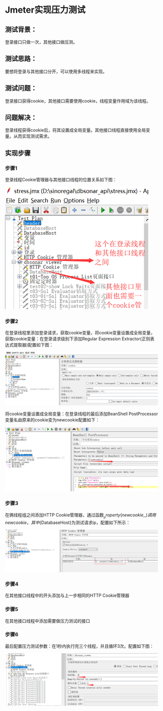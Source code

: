 # Jmeter实现压力测试
## 测试背景：

登录接口只做一次，其他接口做压测。

## 测试思路：

要想将登录与其他接口分开，可以使用多线程来实现。

## 测试问题：

登录接口获得cookie，其他接口需要使用cookie，线程变量作用域为该线程。

## 问题解决：

登录线程获得cookie后，将其设置成全局变量。其他接口线程直接使用全局变量。从而实现测试需求。


## 实现步骤

### 步骤1


登录线程Cookie管理器与其他接口线程的位置关系如下图：


![position](https://github.com/caimel/jmeter/blob/master/picture/position.png)
### 步骤2

在登录线程里添加登录请求，获取cookie变量，将cookie变量设置成全局变量，
获取cookie变量：在登录请求级别下添加Regular Expression Extractor(正则表达式提取器)配置如下图：

![regex](https://github.com/caimel/jmeter/blob/master/picture/regex.png)

将cookie变量设置成全局变量：在登录线程的最后添加BeanShell PostProcessor变量名由原来的cookie变为newcookie配置如下：


![cookie](https://github.com/caimel/jmeter/blob/master/picture/cookie.png)
### 步骤3

在俩线程组之间添加HTTP Cookie管理器，通过函数${__property(newcookie,,)}调用newcookie，其中${DatabaseHost}为测试请求ip，配置如下所示：


![property](https://github.com/caimel/jmeter/blob/master/picture/property.png)

### 步骤4

在其他接口线程中的开头添加与上一步相同的HTTP Cookie管理器


### 步骤5

在其他接口线程中添加需要做压力测试的接口


### 步骤6

最后配置压力测试参数：在1秒内执行完三个线程，并且循环3次。配置如下图：

![config](https://github.com/caimel/jmeter/blob/master/picture/config.png)
